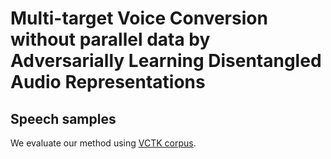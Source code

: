 # Multi-target Voice Conversion without parallel data by Adversarially Learning Disentangled Audio Representations

## Speech samples 

We evaluate our method using [VCTK corpus](http://homepages.inf.ed.ac.uk/jyamagis/page3/page58/page58.html).


